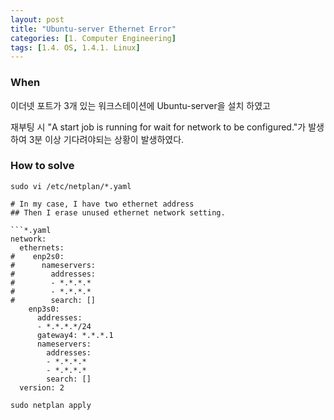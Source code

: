 ```yaml
---
layout: post
title: "Ubuntu-server Ethernet Error"
categories: [1. Computer Engineering]
tags: [1.4. OS, 1.4.1. Linux]
---
```


### When

이더넷 포트가 3개 있는 워크스테이션에 Ubuntu-server을 설치 하였고

재부팅 시 "A start job is running for wait for network to be configured."가 발생하여 3분 이상 기다려야되는 상황이 발생하였다.

### How to solve

```ubuntu-server
sudo vi /etc/netplan/*.yaml

# In my case, I have two ethernet address
## Then I erase unused ethernet network setting.

```*.yaml
network:
  ethernets:
#    enp2s0:
#      nameservers:
#        addresses:
#        - *.*.*.*
#        - *.*.*.*
#        search: []
    enp3s0:
      addresses:
      - *.*.*.*/24
      gateway4: *.*.*.1
      nameservers:
        addresses:
        - *.*.*.*
        - *.*.*.*
        search: []
  version: 2
```

```ubuntu-server
sudo netplan apply
```